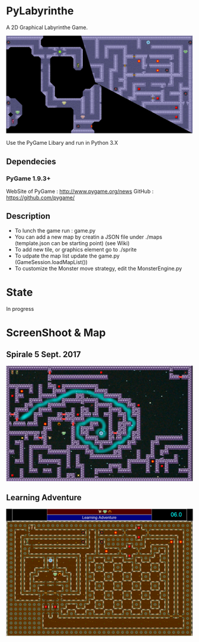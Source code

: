 # PyLabyrinthe
A 2D Graphical Labyrinthe Game.

<p align="center">
	<img src="./doc/screenshoot/PyLabyrintheV060.png"/>
</p>

Use the PyGame Libary and run in Python 3.X

## Dependecies

### PyGame 1.9.3+

WebSite of PyGame : http://www.pygame.org/news
GitHub : https://github.com/pygame/

## Description
* To lunch the game run : game.py
* You can add a new map by creatin a JSON file under ./maps (template.json can be starting point) (see Wiki)
* To add new tile, or graphics element go to ./sprite
* To udpate the map list update the game.py (GameSession.loadMapList())
* To customize the Monster move strategy, edit the MonsterEngine.py

# State
In progress

# ScreenShoot & Map
## Spirale 5 Sept. 2017
<p align="center">
	<img src="./doc/screenshoot/Spirale.png"/>
</p>

## Learning Adventure
<p align="center">
	<img src="./doc/screenshoot/LearningAdventure.png"/>
</p>

